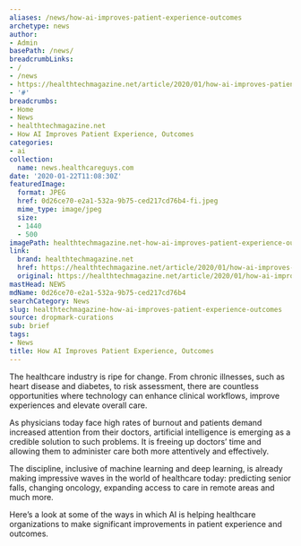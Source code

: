 ```yaml
---
aliases: /news/how-ai-improves-patient-experience-outcomes
archetype: news
author:
- Admin
basePath: /news/
breadcrumbLinks:
- /
- /news
- https://healthtechmagazine.net/article/2020/01/how-ai-improves-patient-experience-outcomes
- '#'
breadcrumbs:
- Home
- News
- healthtechmagazine.net
- How AI Improves Patient Experience, Outcomes
categories:
- ai
collection:
  name: news.healthcareguys.com
date: '2020-01-22T11:08:30Z'
featuredImage:
  format: JPEG
  href: 0d26ce70-e2a1-532a-9b75-ced217cd76b4-fi.jpeg
  mime_type: image/jpeg
  size:
  - 1440
  - 500
imagePath: healthtechmagazine.net-how-ai-improves-patient-experience-outcomes
link:
  brand: healthtechmagazine.net
  href: https://healthtechmagazine.net/article/2020/01/how-ai-improves-patient-experience-outcomes
  original: https://healthtechmagazine.net/article/2020/01/how-ai-improves-patient-experience-outcomes
mastHead: NEWS
mdName: 0d26ce70-e2a1-532a-9b75-ced217cd76b4
searchCategory: News
slug: healthtechmagazine-how-ai-improves-patient-experience-outcomes
source: dropmark-curations
sub: brief
tags:
- News
title: How AI Improves Patient Experience, Outcomes
---
```


The healthcare industry is ripe for change. From chronic illnesses, such as heart disease and diabetes, to risk assessment, there are countless opportunities where technology can enhance clinical workflows, improve experiences and elevate overall care.

As physicians today face high rates of burnout and patients demand increased attention from their doctors, artificial intelligence is emerging as a credible solution to such problems. It is freeing up doctors’ time and allowing them to administer care both more attentively and effectively.

The discipline, inclusive of machine learning and deep learning, is already making impressive waves in the world of healthcare today: predicting senior falls, changing oncology, expanding access to care in remote areas and much more.

Here’s a look at some of the ways in which AI is helping healthcare organizations to make significant improvements in patient experience and outcomes.